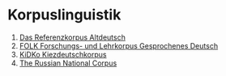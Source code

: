 # Korpuslinguistik
1. [Das Referenzkorpus Altdeutsch](https://www.deutschdiachrondigital.de/rea/)
2. [FOLK Forschungs- und Lehrkorpus Gesprochenes Deutsch](https://agd.ids-mannheim.de/folk.shtml)
3. [KiDKo Kiezdeutschkorpus](https://www.linguistik.hu-berlin.de/de/institut/professuren/multilinguale-kontexte/korpora/kiezdeutschkorpus/haupt-und-ergaenzungskorpus)
4. [The Russian National Corpus](https://ruscorpora.ru/en)
